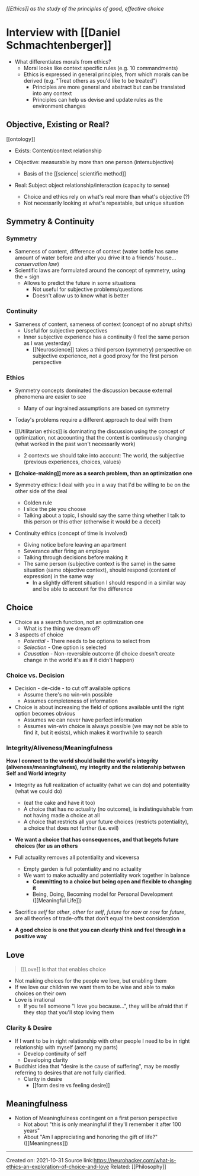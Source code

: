 *[[Ethics]] as the study of the principles of good, effective choice*

# Interview with [[Daniel Schmachtenberger]]
- What differentiates morals from ethics?
	- Moral looks like context specific rules (e.g. 10 commandments)
	- Ethics is expressed in general principles, from which morals can be derived (e.g. "Treat others as you'd like to be treated")
		- Principles are more general and abstract but can be translated into any context
		- Principles can help us devise and update rules as the environment changes

## Objective, Existing or Real?
[[ontology]]

- Exists: Content/context relationship

- Objective: measurable by more than one person (intersubjective)
	- Basis of the [[science| scientific method]]

- Real: Subject object relationship/interaction (capacity to sense)
	- Choice and ethics rely on what's real more than what's objective (?)
	- Not necessarily looking at what's repeatable, but unique situation


## Symmetry & Continuity

### Symmetry
- Sameness of content, difference of context (water bottle has same amount of water before and after you drive it to a friends' house... *conservation law*)
- Scientific laws are formulated around the concept of symmetry, using the = sign
	- Allows to predict the future in some situations
		- Not useful for subjective problems/questions
		- Doesn't allow us to know what is better

### Continuity
- Sameness of content, sameness of context (concept of no abrupt shifts)
	- Useful for subjective perspectives
	- Inner subjective experience has a continuity (I feel the same person as I was yesterday)
		- [[Neuroscience]] takes a third person (symmetry) perspective on subjective experience, not a good proxy for the first person perspective

### Ethics
- Symmetry concepts dominated the discussion because external phenomena are easier to see
	- Many of our ingrained assumptions are based on symmetry
- Today's problems require a different approach to deal with them
- [[Utilitarian ethics]] is dominating the discussion using the concept of optimization, not accounting that the context is continuously changing (what worked in the past won't necessarily work)
	- 2 contexts we should take into account: The world, the subjective (previous experiences, choices, values)
- **[[choice-making]] more as a search problem, than an optimization one**

- Symmetry ethics: I deal with you in a way that I'd be willing to be on the other side of the deal
	- Golden rule
	- I slice the pie you choose
	- Talking about a topic, I should say the same thing whether I talk to this person or this other (otherwise it would be a deceit)

- Continuity ethics (concept of time is involved)
	- Giving notice before leaving an apartment
	- Severance after firing an employee
	- Talking through decisions before making it
	- The same person (subjective context is the same) in the same situation (same objective context), should respond (content of expression) in the same way
		- In a slightly different situation I should respond in a similar way and be able to account for the difference

## Choice
- Choice as a search function, not an optimization one
	- What is the thing we dream of?
- 3 aspects of choice
	- *Potential* - There needs to be options to select from
	- *Selection* - One option is selected
	- *Causation* - Non-reversible outcome (if choice doesn't create change in the world it's as if it didn't happen)

### Choice vs. Decision
- Decision - de-cide - to cut off available options
	- Assume there's no win-win possible
	- Assumes completeness of information
- Choice is about increasing the field of options available until the right option becomes obvious
	- Assumes we can never have perfect information
	- Assumes win-win choice is always possible (we may not be able to find it, but it exists), which makes it worthwhile to search

### Integrity/Aliveness/Meaningfulness
**How I connect to the world should build the world's integrity (aliveness/meaningfulness), my integrity and the relationship between Self and World integrity**

- Integrity as full realization of actuality (what we can do) and potentiality (what we could do)
	- (eat the cake and have it too)
	- A choice that has no actuality (no outcome), is indistinguishable from not having made a choice at all
	- A choice that restricts all your future choices (restricts potentiality), a choice that does not further (i.e. evil)
- **We want a choice that has consequences, and that begets future choices (for us an others**
- Full actuality removes all potentiality and viceversa
	- Empty garden is full potentiality and no actuality
	- We want to make actuality and potentiality work together in balance
		- **Committing to a choice but being open and flexible to changing it**
		- Being, Doing, Becoming model for Personal Development ([[Meaningful Life]])

- Sacrifice *self* for *other*, *other* for *self*, *future* for *now* or *now* for *future*, are all theories of trade-offs that don't equal the best consideration

- **A good choice is one that you can clearly think and feel through in a positive way**

## Love
> [[Love]] is that that enables choice

- Not making choices for the people we love, but enabling them
- If we love our children we want them to be wise and able to make choices on their own
- Love is irrational
	- If you tell someone "I love you because...", they will be afraid that if they stop that you'll stop loving them

### Clarity & Desire
- If I want to be in right relationship with other people I need to be in right relationship with myself (among my parts)
	- Develop continuity of self
	- Developing clarity
- Buddhist idea that "desire is the cause of suffering", may be mostly referring to desires that are not fully clarified. 
	- Clarity in desire
		- [[form desire vs feeling desire]]

## Meaningfulness
- Notion of Meaningfulness contingent on a first person perspective
	- Not about "this is only meaningful if they'll remember it after 100 years"
	- About "Am I appreciating and honoring the gift of life?" ([[Meaningness]])



-------------------
Created on: 2021-10-31
Source link:https://neurohacker.com/what-is-ethics-an-exploration-of-choice-and-love
Related: [[Philosophy]]